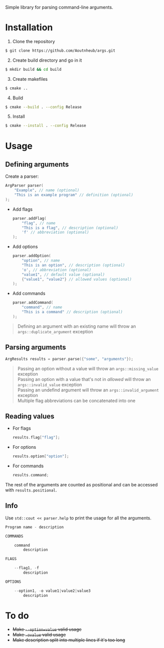 Simple library for parsing command-line arguments.

# Installation

1. Clone the repository

```bash
$ git clone https://github.com/Aoutnheub/args.git
```

2. Create build directory and go in it

```bash
$ mkdir build && cd build
```

3. Create makefiles

```bash
$ cmake ..
```

4. Build

```bash
$ cmake --build . --config Release
```

5. Install

```bash
$ cmake --install . --config Release
```

# Usage

## Defining arguments

Create a parser:

```c++
ArgParser parser(
    "Example", // name (optional)
    "This is an example program" // definition (optional)
);
```

- Add flags

    ```c++
    parser.addFlag(
        "flag", // name
        "This is a flag", // description (optional)
        'f' // abbreviation (optional)
    );
    ```

- Add options

    ```c++
    parser.addOption(
        "option", // name
        "This is an option", // description (optional)
        'o', // abbreviation (optional)
        "value1", // default value (optional)
        {"value1", "value2"} // allowed values (optional)
    );
    ```

- Add commands

    ```c++
    parser.addCommand(
        "command", // name
        "This is a command" // description (optional)
    );
    ```

> Defining an argument with an existing name will throw an `args::duplicate_argument` exception

## Parsing arguments

```c++
ArgResults results = parser.parse({"some", "arguments"});
```

> Passing an option without a value will throw an `args::missing_value` exception  
> Passing an option with a value that's not in _allowed_ will throw an `args::invalid_value` exception  
> Passing an undefind argument will throw an `args::invalid_argument` exception  
> Multiple flag abbreviations can be concatenated into one

## Reading values

- For flags

    ```c++
    results.flag["flag"];
    ```

- For options

    ```c++
    results.option["option"];
    ```

- For commands

    ```c++
    results.command;
    ```

The rest of the arguments are counted as positional and can be accessed with `results.positional`.

## Info

Use `std::cout << parser.help` to print the usage for all the arguments.

```c++
Program name - description

COMMANDS

    command
        description

FLAGS

    --flag1, -f
        description

OPTIONS

    --option1, -o value1|value2|value3
        description
```

# To do

- ~~Make `--option=value` valid usage~~
- ~~Make `-ovalue` valid usage~~
- ~~Make description split into multiple lines if it's too long~~
